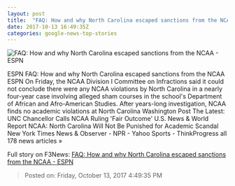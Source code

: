 ```yaml
---
layout: post
title:  "FAQ: How and why North Carolina escaped sanctions from the NCAA - ESPN"
date: 2017-10-13 16:49:35Z
categories: google-news-top-stories
---
```


![FAQ: How and why North Carolina escaped sanctions from the NCAA - ESPN](http://a.espncdn.com/combiner/i?img=%2Fphoto%2F2017%2F1013%2Fr273330_1296x729_16%2D9.jpg)

ESPN FAQ: How and why North Carolina escaped sanctions from the NCAA ESPN On Friday, the NCAA Division I Committee on Infractions said it could not conclude there were any NCAA violations by North Carolina in a nearly four-year case involving alleged sham courses in the school's Department of African and Afro-American Studies. After years-long investigation, NCAA finds no academic violations at North Carolina Washington Post The Latest: UNC Chancellor Calls NCAA Ruling 'Fair Outcome' U.S. News & World Report NCAA: North Carolina Will Not Be Punished for Academic Scandal New York Times News & Observer - NPR - Yahoo Sports - ThinkProgress all 178 news articles »


Full story on F3News: [FAQ: How and why North Carolina escaped sanctions from the NCAA - ESPN](http://www.f3nws.com/n/3GGYJE)

> Posted on: Friday, October 13, 2017 4:49:35 PM
